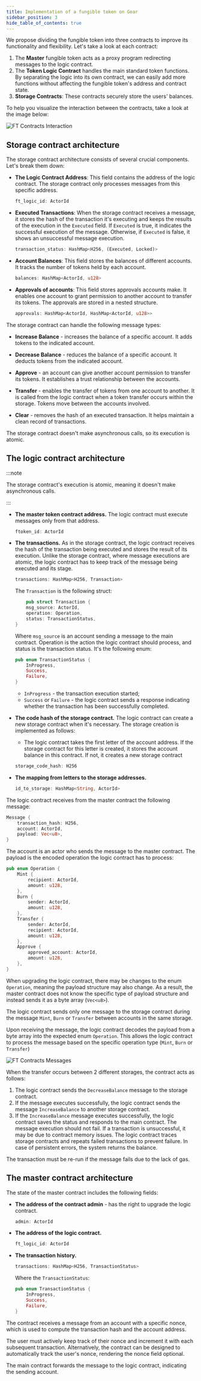 ```yaml
---
title: Implementation of a fungible token on Gear
sidebar_position: 3
hide_table_of_contents: true
---
```


We propose dividing the fungible token into three contracts to improve its functionality and flexibility. Let's take a look at each contract:

1. The **Master** fungible token acts as a proxy program redirecting messages to the logic contract.
2. The **Token Logic Contract** handles the main standard token functions. By separating the logic into its own contract, we can easily add more functions without affecting the fungible token's address and contract state.
3. **Storage Contracts**: These contracts securely store the users' balances.

To help you visualize the interaction between the contracts, take a look at the image below:

![FT Contracts Interaction](/img/14/ft-contracts-interaction.jpg)

## Storage contract architecture

The storage contract architecture consists of several crucial components. Let's break them down:

- **The Logic Contract Address**: This field contains the address of the logic contract. The storage contract only processes messages from this specific address.

    ```rust
    ft_logic_id: ActorId
    ```

- **Executed Transactions**: When the storage contract receives a message, it stores the hash of the transaction it's executing and keeps the results of the execution in the `Executed` field. If `Executed` is true, it indicates the successful execution of the message. Otherwise, if `Executed` is false, it shows an unsuccessful message execution.

    ```rust
    transaction_status: HashMap<H256, (Executed, Locked)>
    ```

- **Account Balances**: This field stores the balances of different accounts. It tracks the number of tokens held by each account.

    ```rust
    balances: HashMap<ActorId, u128>
    ```

- **Approvals of accounts**: This field stores approvals accounts make. It enables one account to grant permission to another account to transfer its tokens. The approvals are stored in a nested structure.

    ```rust
    approvals: HashMap<ActorId, HashMap<ActorId, u128>>
    ```

The storage contract can handle the following message types:

- **Increase Balance** - increases the balance of a specific account. It adds tokens to the indicated account.

- **Decrease Balance** - reduces the balance of a specific account. It deducts tokens from the indicated account.

- **Approve** - an account can give another account permission to transfer its tokens. It establishes a trust relationship between the accounts.

- **Transfer** - enables the transfer of tokens from one account to another. It is called from the logic contract when a token transfer occurs within the storage. Tokens move between the accounts involved.

- **Clear** - removes the hash of an executed transaction. It helps maintain a clean record of transactions.

The storage contract doesn't make asynchronous calls, so its execution is atomic.

## The logic contract architecture

:::note

The storage contract's execution is atomic, meaning it doesn't make asynchronous calls.

:::

- **The master token contract address.** The logic contract must execute messages only from that address.

    ```rust
    ftoken_id: ActorId
    ```

- **The transactions.** As in the storage contract, the logic contract receives the hash of the transaction being executed and stores the result of its execution. Unlike the storage contract, where message executions are atomic, the logic contract has to keep track of the message being executed and its stage.

    ```rust
    transactions: HashMap<H256, Transaction>
    ```

    The `Transaction` is the following struct:

    ```rust
        pub struct Transaction {
        msg_source: ActorId,
        operation: Operation,
        status: TransactionStatus,
    }
    ```

    Where `msg_source` is an account sending a message to the main contract. Operation is the action the logic contract should process, and status is the transaction status. It's the following enum:

    ```rust
    pub enum TransactionStatus {
        InProgress,
        Success,
        Failure,
    }
    ```

    - `InProgress` - the transaction execution started;
    - `Success` or `Failure` - the logic contract sends a response indicating whether the transaction has been successfully completed.

- **The code hash of the storage contract.** The logic contract can create a new storage contract when it's necessary. The storage creation is implemented as follows:

    - The logic contract takes the first letter of the account address. If the storage contract for this letter is created, it stores the account balance in this contract. If not, it creates a new storage contract

    ```rust
    storage_code_hash: H256
    ```

- **The mapping from letters to the storage addresses.**

    ```rust
    id_to_storage: HashMap<String, ActorId>
    ```

The logic contract receives from the master contract the following message:

```rust
Message {
    transaction_hash: H256,
    account: ActorId,
    payload: Vec<u8>,
}
```

The account is an actor who sends the message to the master contract. The payload is the encoded operation the logic contract has to process:

```rust
pub enum Operation {
    Mint {
        recipient: ActorId,
        amount: u128,
    },
    Burn {
        sender: ActorId,
        amount: u128,
    },
    Transfer {
        sender: ActorId,
        recipient: ActorId,
        amount: u128,
    },
    Approve {
        approved_account: ActorId,
        amount: u128,
    },
}
```

When upgrading the logic contract, there may be changes to the enum `Operation`, meaning the payload structure may also change. As a result, the master contract does not know the specific type of payload structure and instead sends it as a byte array (`Vec<u8>`).

The logic contract sends only one message to the storage contract during the message `Mint`, `Burn` or `Transfer` between accounts in the same storage.

Upon receiving the message, the logic contract decodes the payload from a byte array into the expected enum `Operation`. This allows the logic contract to process the message based on the specific operation type (`Mint`, `Burn` or `Transfer`)

![FT Contracts Messages](/img/14/ft-contracts-messages.png)

When the transfer occurs between 2 different storages, the contract acts as follows:

1. The logic contract sends the `DecreaseBalance` message to the storage contract.
2. If the message executes successfully, the logic contract sends the message `IncreaseBalance` to another storage contract.
3. If the `IncreaseBalance` message executes successfully, the logic contract saves the status and responds to the main contract. The message execution should not fail. If a transaction is unsuccessful, it may be due to contract memory issues. The logic contract traces storage contracts and repeats failed transactions to prevent failure. In case of persistent errors, the system returns the balance.

The transaction must be re-run if the message fails due to the lack of gas.

## The master contract architecture

The state of the master contract includes the following fields:

- **The address of the contract admin** - has the right to upgrade the logic contract.

    ```rust
    admin: ActorId
    ```

- **The address of the logic contract.**

    ```rust
    ft_logic_id: ActorId
    ```

- **The transaction history.**

    ```rust
    transactions: HashMap<H256, TransactionStatus>
    ```

    Where the `TransactionStatus`:

    ```rust
    pub enum TransactionStatus {
        InProgress,
        Success,
        Failure,
    }
    ```

The contract receives a message from an account with a specific nonce, which is used to compute the transaction hash and the account address.

The user must actively keep track of their nonce and increment it with each subsequent transaction. Alternatively, the contract can be designed to automatically track the user's nonce, rendering the nonce field optional.

The main contract forwards the message to the logic contract, indicating the sending account.
